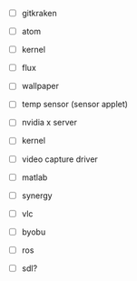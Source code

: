- [ ] gitkraken

- [ ] atom

- [ ] kernel

- [ ] flux

- [ ] wallpaper

- [ ] temp sensor (sensor applet)

- [ ] nvidia x server

- [ ] kernel

- [ ] video capture driver

- [ ] matlab

- [ ] synergy

- [ ] vlc

- [ ] byobu

- [ ] ros

- [ ] sdl?
